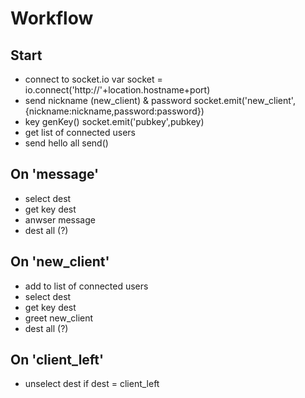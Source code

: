 # Workflow

## Start
- connect to socket.io
var socket = io.connect('http://'+location.hostname+port)
- send nickname (new_client) & password 
socket.emit('new_client', {nickname:nickname,password:password})
- key
genKey()
socket.emit('pubkey',pubkey)
- get list of connected users
- send hello all
send()

## On 'message'
- select dest
- get key dest
- anwser message
- dest all (?)

## On 'new_client'
- add to list of connected users
- select dest
- get key dest
- greet new_client
- dest all (?)

## On 'client_left'
- unselect dest if dest = client_left
